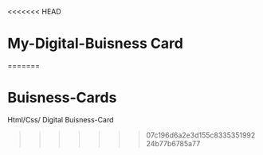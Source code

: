 <<<<<<< HEAD
# My-Digital-Buisness Card
=======
# Buisness-Cards
Html/Css/
Digital Buisness-Card
>>>>>>> 07c196d6a2e3d155c833535199224b77b6785a77
